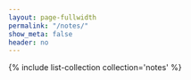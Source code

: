 ```yaml
---
layout: page-fullwidth
permalink: "/notes/"
show_meta: false
header: no
---
```


{% include list-collection collection='notes' %}
